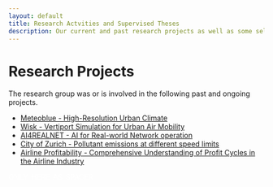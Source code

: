 ```yaml
---
layout: default
title: Research Actvities and Supervised Theses
description: Our current and past research projects as well as some selected supervised theses
---
```


# Research Projects

The research group was or is involved in the following past and ongoing projects.

- [Meteoblue - High-Resolution Urban Climate ](./projects/urban-climate.md)
- [Wisk - Vertiport Simulation for Urban Air Mobility](./projects/vertiport-simulation.md)
- [AI4REALNET - AI for Real-world Network operation](./projects/ai4realnet.md)
- [City of Zurich - Pollutant emissions at different speed limits](./projects/stadtprojekt-zurich.md)
- [Airline Profitability - Comprehensive Understanding of Profit Cycles in the Airline Industry](./projects/airline-profit.md)

<!--The code below is only used as spacer-->
<html>
  <p style="color:white;">ONLY_HERE_AS_SPACER</p>
</html>

<!--
# Supervised Theses BSc/MSc/PhD

The ongoing supervision of theses at all levels is an important component alongside research and teaching activities. The close support of students, if they wish so, but also the opportunity for them to choose their own project and pursue their research questions in collaboration with or without industrial partners, is part of the group's success story. The following selected theses were supervised by members of the research group.


| **Date**         | **Level**         | **Titel**         |
|:-------------|:-------------|:-------------|
| Spring 23 | MSc | High-Fidelity UAV Simulation Tool for the Support of SORA Process Based <br> Validation of Operational Flight Volume and Ground Risk Buffer |
| Spring 23| BSc | Test Test Test |
| Fall 23| PhD | Test1 Test1 Test1 |
-->